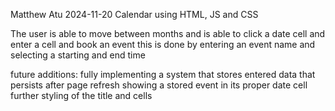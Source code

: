Matthew Atu 2024-11-20
Calendar using HTML, JS and CSS

The user is able to move between months and is able to click a date cell and enter a cell and book an event
this is done by entering an event name and selecting a starting and end time

future additions:
fully implementing a system that stores entered data that persists after page refresh
showing a stored event in its proper date cell
further styling of the title and cells


